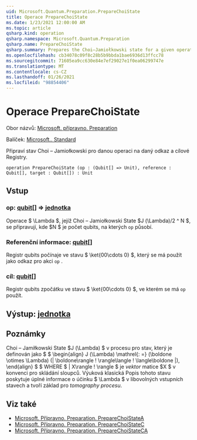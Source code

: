 ```yaml
---
uid: Microsoft.Quantum.Preparation.PrepareChoiState
title: Operace PrepareChoiState
ms.date: 1/23/2021 12:00:00 AM
ms.topic: article
qsharp.kind: operation
qsharp.namespace: Microsoft.Quantum.Preparation
qsharp.name: PrepareChoiState
qsharp.summary: Prepares the Choi–Jamiołkowski state for a given operation onto given reference and target registers.
ms.openlocfilehash: cb34078c09f8c28b5b9bbda1bae6936d13ffcc78
ms.sourcegitcommit: 71605ea9cc630e84e7ef29027e1f0ea06299747e
ms.translationtype: MT
ms.contentlocale: cs-CZ
ms.lasthandoff: 01/26/2021
ms.locfileid: "98854406"
---
```

# <a name="preparechoistate-operation"></a>Operace PrepareChoiState

Obor názvů: [Microsoft. přípravno. Preparation](xref:Microsoft.Quantum.Preparation)

Balíček: [Microsoft.. Standard](https://nuget.org/packages/Microsoft.Quantum.Standard)


Připraví stav Choi – Jamiołkowski pro danou operaci na daný odkaz a cílové Registry.

```qsharp
operation PrepareChoiState (op : (Qubit[] => Unit), reference : Qubit[], target : Qubit[]) : Unit
```


## <a name="input"></a>Vstup

### <a name="op--qubit--unit"></a>op: [qubit](xref:microsoft.quantum.lang-ref.qubit)[] => [jednotka](xref:microsoft.quantum.lang-ref.unit) 

Operace $ \Lambda $, jejíž Choi – Jamiołkowski State $J (\Lambda)/2 ^ N $, se připravují, kde $N $ je počet qubits, na kterých `op` působí.


### <a name="reference--qubit"></a>Referenční informace: [qubit](xref:microsoft.quantum.lang-ref.qubit)[]

Registr qubits počínaje ve stavu $ \ket{00\cdots 0} $, který se má použít jako odkaz pro akci `op` .


### <a name="target--qubit"></a>cíl: [qubit](xref:microsoft.quantum.lang-ref.qubit)[]

Registr qubits zpočátku ve stavu $ \ket{00\cdots 0} $, ve kterém se má `op` použít.



## <a name="output--unit"></a>Výstup: [jednotka](xref:microsoft.quantum.lang-ref.unit)



## <a name="remarks"></a>Poznámky

Choi – Jamiłkowski State $J (\Lambda) $ v procesu pro stav, který je definován jako $ $ \begin{align} J (\Lambda) \mathrel{: =} (\boldone \otimes \Lambda) (| \boldone\rangle \! \rangle\langle \! \langle\boldone |), \end{align} $ $ WHERE $ | X\rangle \! \rangle $ je *vektor* matice $X $ v konvenci pro skládání sloupců. Výuková klasická Popis tohoto stavu poskytuje úplné informace o účinku $ \Lambda $ v libovolných vstupních stavech a tvoří základ pro *tomography procesu*.

## <a name="see-also"></a>Viz také

- [Microsoft. Přípravno. Preparation. PrepareChoiStateA](xref:Microsoft.Quantum.Preparation.PrepareChoiStateA)
- [Microsoft. Přípravno. Preparation. PrepareChoiStateC](xref:Microsoft.Quantum.Preparation.PrepareChoiStateC)
- [Microsoft. Přípravno. Preparation. PrepareChoiStateCA](xref:Microsoft.Quantum.Preparation.PrepareChoiStateCA)
